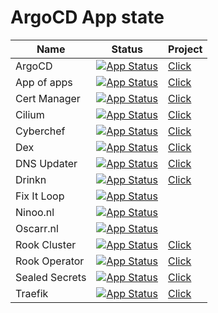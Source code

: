 # ArgoCD App state

| Name           | Status                                                                                                                                              | Project                                                                                                      |
| -------------- | --------------------------------------------------------------------------------------------------------------------------------------------------- | ------------------------------------------------------------------------------------------------------------ |
| ArgoCD         | [![App Status](https://argocd.lab.oscarr.nl/api/badge?name=argocd&revision=true)](https://argocd.lab.oscarr.nl/applications/argocd)                 | [Click](https://argo-cd.readthedocs.io/en/stable/)                                                           |
| App of apps    | [![App Status](https://argocd.lab.oscarr.nl/api/badge?name=app-of-apps&revision=true)](https://argocd.lab.oscarr.nl/applications/app-of-apps)       | [Click](https://argo-cd.readthedocs.io/en/stable/operator-manual/cluster-bootstrapping/#app-of-apps-pattern) |
| Cert Manager   | [![App Status](https://argocd.lab.oscarr.nl/api/badge?name=cert-manager&revision=true)](https://argocd.lab.oscarr.nl/applications/cert-manager)     | [Click](https://cert-manager.io/)                                                                            |
| Cilium         | [![App Status](https://argocd.lab.oscarr.nl/api/badge?name=cilium&revision=true)](https://argocd.lab.oscarr.nl/applications/cilium)                 | [Click](https://cilium.io/)                                                                                  |
| Cyberchef      | [![App Status](https://argocd.lab.oscarr.nl/api/badge?name=cyberchef&revision=true)](https://argocd.lab.oscarr.nl/applications/cyberchef)           | [Click](https://github.com/gchq/CyberChef)                                                                   |
| Dex            | [![App Status](https://argocd.lab.oscarr.nl/api/badge?name=dex&revision=true)](https://argocd.lab.oscarr.nl/applications/dex)                       | [Click](https://dexidp.io/)                                                                                  |
| DNS Updater    | [![App Status](https://argocd.lab.oscarr.nl/api/badge?name=dns-updater&revision=true)](https://argocd.lab.oscarr.nl/applications/dns-updater)       | [Click](https://github.com/bierteam/kubernetes-dns)                                                          |
| Drinkn         | [![App Status](https://argocd.lab.oscarr.nl/api/badge?name=drinkn&revision=true)](https://argocd.lab.oscarr.nl/applications/drinkn)                 | [Click](https://github.com/bierteam/drinkn)                                                                  |
| Fix It Loop    | [![App Status](https://argocd.lab.oscarr.nl/api/badge?name=fixitloop&revision=true)](https://argocd.lab.oscarr.nl/applications/fixitloop)           |
| Ninoo.nl       | [![App Status](https://argocd.lab.oscarr.nl/api/badge?name=ninoo&revision=true)](https://argocd.lab.oscarr.nl/applications/ninoo)                   |
| Oscarr.nl      | [![App Status](https://argocd.lab.oscarr.nl/api/badge?name=oscarr&revision=true)](https://argocd.lab.oscarr.nl/applications/oscarr)                 |
| Rook Cluster   | [![App Status](https://argocd.lab.oscarr.nl/api/badge?name=rook-cluster&revision=true)](https://argocd.lab.oscarr.nl/applications/rook-cluster)     | [Click](https://rook.io/)                                                                                    |
| Rook Operator  | [![App Status](https://argocd.lab.oscarr.nl/api/badge?name=rook-operator&revision=true)](https://argocd.lab.oscarr.nl/applications/rook-operator)   | [Click](https://rook.io/)                                                                                    |
| Sealed Secrets | [![App Status](https://argocd.lab.oscarr.nl/api/badge?name=sealed-secrets&revision=true)](https://argocd.lab.oscarr.nl/applications/sealed-secrets) | [Click](https://github.com/bitnami-labs/sealed-secrets)                                                      |
| Traefik        | [![App Status](https://argocd.lab.oscarr.nl/api/badge?name=traefik&revision=true)](https://argocd.lab.oscarr.nl/applications/treafik)               | [Click](https://github.com/traefik/traefik)                                                                  |
